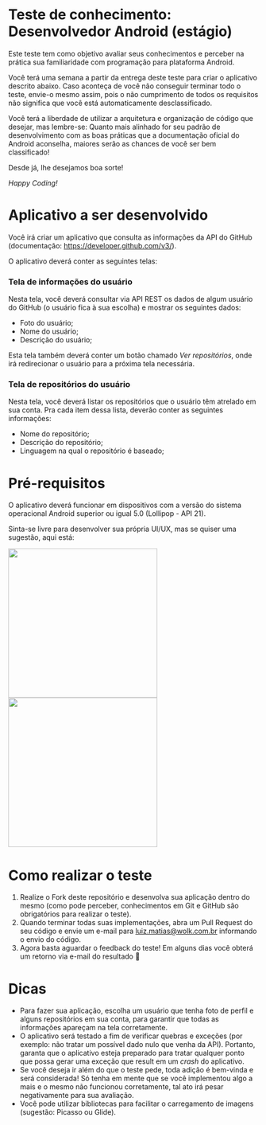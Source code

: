 # Teste de conhecimento: Desenvolvedor Android (estágio)

Este teste tem como objetivo avaliar seus conhecimentos e perceber na prática sua familiaridade com programação para plataforma Android.

Você terá uma semana a partir da entrega deste teste para criar o aplicativo descrito abaixo. Caso aconteça de você não conseguir terminar todo o teste, envie-o mesmo assim, pois o não cumprimento de todos os requisitos não significa que você está automaticamente desclassificado.

Você terá a liberdade de utilizar a arquitetura e organização de código que desejar, mas lembre-se: Quanto mais alinhado for seu padrão de desenvolvimento com as boas práticas que a documentação oficial do Android aconselha, maiores serão as chances de você ser bem classificado!

Desde já, lhe desejamos boa sorte!

*Happy Coding!*

# Aplicativo a ser desenvolvido

Você irá criar um aplicativo que consulta as informações da API do GitHub (documentação: https://developer.github.com/v3/).

O aplicativo deverá conter as seguintes telas:

### Tela de informações do usuário

Nesta tela, você deverá consultar via API REST os dados de algum usuário do GitHub (o usuário fica à sua escolha) e mostrar os seguintes dados:
* Foto do usuário;
* Nome do usuário;
* Descrição do usuário;

Esta tela também deverá conter um botão chamado *Ver repositórios*, onde irá redirecionar o usuário para a próxima tela necessária.

### Tela de repositórios do usuário

Nesta tela, você deverá listar os repositórios que o usuário têm atrelado em sua conta. Pra cada item dessa lista, deverão conter as seguintes informações:
* Nome do repositório;
* Descrição do repositório;
* Linguagem na qual o repositório é baseado;

# Pré-requisitos

O aplicativo deverá funcionar em dispositivos com a versão do sistema operacional Android superior ou igual 5.0 (Lollipop - API 21).

Sinta-se livre para desenvolver sua própria UI/UX, mas se quiser uma sugestão, aqui está:

<img src="https://i.imgur.com/8T6TNQP.png" width="300">  <img src="https://i.imgur.com/3Z9Aasc.png" width="300">

# Como realizar o teste

1. Realize o Fork deste repositório e desenvolva sua aplicação dentro do mesmo (como pode perceber, conhecimentos em Git e GitHub são obrigatórios para realizar o teste).
2. Quando terminar todas suas implementações, abra um Pull Request do seu código e envie um e-mail para luiz.matias@wolk.com.br informando o envio do código. 
3. Agora basta aguardar o feedback do teste! Em alguns dias você obterá um retorno via e-mail do resultado :tada:

# Dicas

* Para fazer sua aplicação, escolha um usuário que tenha foto de perfil e alguns repositórios em sua conta, para garantir que todas as informações apareçam na tela corretamente.
* O aplicativo será testado a fim de verificar quebras e exceções (por exemplo: não tratar um possível dado nulo que venha da API). Portanto, garanta que o aplicativo esteja preparado para tratar qualquer ponto que possa gerar uma exceção que result em um *crash* do aplicativo.
* Se você deseja ir além do que o teste pede, toda adição é bem-vinda e será considerada! Só tenha em mente que se você implementou algo a mais e o mesmo não funcionou corretamente, tal ato irá pesar negativamente para sua avaliação.
* Você pode utilizar bibliotecas para facilitar o carregamento de imagens (sugestão: Picasso ou Glide).
